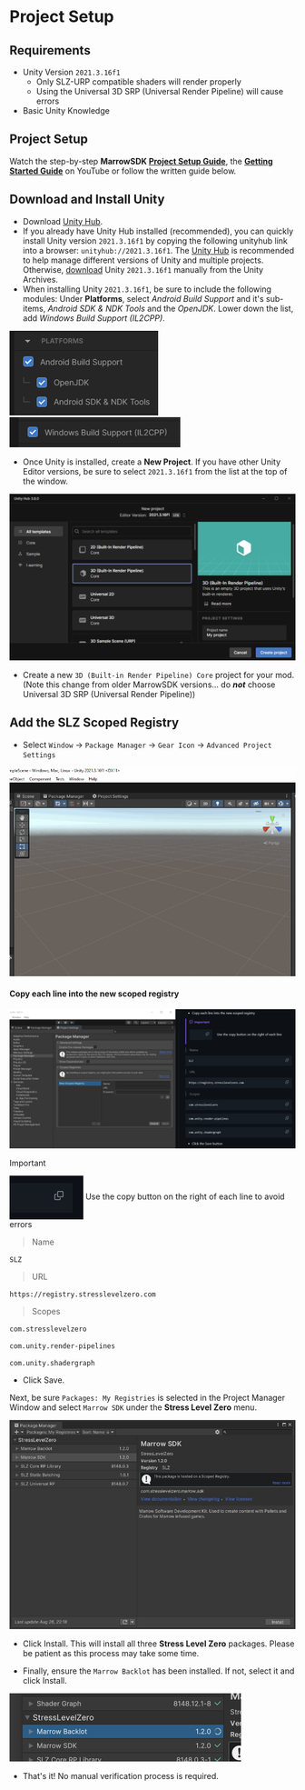 # Project Setup

Requirements
---
* Unity Version `2021.3.16f1`
  * Only SLZ-URP compatible shaders will render properly
  * Using the Universal 3D SRP (Universal Render Pipeline) will cause errors
* Basic Unity Knowledge

Project Setup
---
Watch the step-by-step <b>MarrowSDK [Project Setup Guide](https://www.youtube.com/watch?v=U5jynJcDjvo)</b>, the <b>[Getting Started Guide](https://www.youtube.com/watch?v=M4B0TOG-b94)</b> on YouTube or follow the written guide below.


## Download and Install Unity

- Download [Unity Hub](https://unity.com/download). 
- If you already have Unity Hub installed (recommended), you can quickly install Unity version `2021.3.16f1` by copying the following unityhub link into a browser: `unityhub://2021.3.16f1`.  The [Unity Hub](https://unity3d.com/get-unity/download) is recommended to help manage different versions of Unity and multiple projects.  Otherwise, [download](https://unity3d.com/get-unity/download/archive) Unity `2021.3.16f1` manually from the Unity Archives. 
- When installing Unity `2021.3.16f1`, be sure to include the following modules: Under <b>Platforms</b>, select *Android Build Support* and it's sub-items, *Android SDK & NDK Tools* and the *OpenJDK*.  Lower down the list, add *Windows Build Support (IL2CPP)*.

![Image](./Images/UnityProjectModules/android_platform.png) ![Image](./Images/UnityProjectModules/windows_platform.png)

- Once Unity is installed, create a <b>New Project</b>.  If you have other Unity Editor versions, be sure to select `2021.3.16f1` from the list at the top of the window. 

![3dcore](./Images/UnityProjectModules/hub3dcore_install.png)
- Create a new `3D (Built-in Render Pipeline) Core` project for your mod. (Note this change from older MarrowSDK versions... do <i><b>not</b></i> choose Universal 3D SRP (Universal Render Pipeline))  

## Add the SLZ Scoped Registry

- Select `Window` → `Package Manager` → `Gear Icon` → `Advanced Project Settings`

![AdvancedProjSettings](./Images/UnityProjectModules/add_scoped_registry.gif)

#### Copy each line into the new scoped registry

![scopedregistry](./Images/UnityProjectModules/scoped_registry_copypaste.gif)

> [!IMPORTANT]
> <img align="center" src="./Images/UnityProjectModules/important_copy.gif" /> Use the copy button on the right of each line to avoid errors

> Name 
```
SLZ
```
> URL
```
https://registry.stresslevelzero.com
```
> Scopes
```
com.stresslevelzero
```
```
com.unity.render-pipelines
```
```
com.unity.shadergraph
```
- Click Save.

Next, be sure `Packages: My Registries` is selected in the Project Manager Window and select `Marrow SDK` under the <b>Stress Level Zero</b> menu.

![myregistries](./Images/UnityProjectModules/my_registries_install.png)

- Click Install.  This will install all three <b>Stress Level Zero</b> packages.  Please be patient as this process may take some time.

- Finally, ensure the `Marrow Backlot` has been installed.  If not, select it and click Install.

![backlotinstall](./Images/UnityProjectModules/install_backlot.png)

- That's it!  No manual verification process is required.

